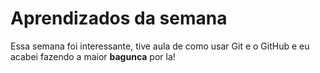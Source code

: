 # Aprendizados da semana

Essa semana foi interessante, tive aula de como usar Git e o GitHub e eu acabei fazendo a maior **bagunca** por la!